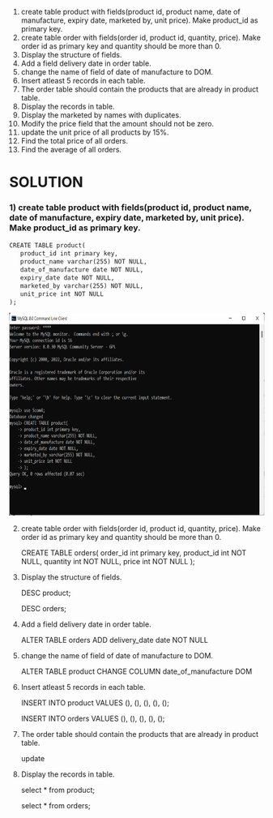   1) create table product with fields(product id, product name, date of manufacture, expiry date, marketed by, unit price). Make  product_id as primary key.
   2) create table order with fields(order id, product id, quantity, price). Make order id as primary key and quantity should be more than 0.
   3) Display the structure of fields.
   4) Add a field delivery date in order table.
   5) change the name of field of date of manufacture to DOM.
   6) Insert atleast 5 records in each table.
   7) The order table should contain the products that are already in product table.
   8) Display the records in table.
   9) Display the marketed by names with duplicates.
   10) Modify the price field that the amount should not be zero.
   11) update the unit price of all products by 15%.
   12) Find the total price of all orders.
   13) Find the average of all orders.

# SOLUTION


### 1) create table product with fields(product id, product name, date of manufacture, expiry date, marketed by, unit price). Make product_id as primary key.

```
CREATE TABLE product(
   product_id int primary key,
   product_name varchar(255) NOT NULL,
   date_of_manufacture date NOT NULL,
   expiry_date date NOT NULL,
   marketed_by varchar(255) NOT NULL,
   unit_price int NOT NULL
);
```
<p align="center">
   <img src="user/ex1.png" width=800 height=400>
</p>

2) create table order with fields(order id, product id, quantity, price). Make order id as primary key and quantity should be more than 0.

   CREATE TABLE orders(
      order_id int primary key,
      product_id int NOT NULL,
      quantity int NOT NULL,
      price int NOT NULL
   );


3) Display the structure of fields.

   DESC product;

   DESC orders;


4) Add a field delivery date in order table.

   ALTER TABLE orders ADD delivery_date date NOT NULL


5) change the name of field of date of manufacture to DOM.
   
   ALTER TABLE product CHANGE COLUMN date_of_manufacture DOM


6) Insert atleast 5 records in each table.

   INSERT INTO product VALUES
   (),
   (),
   (),
   (),
   ();

   INSERT INTO orders VALUES
   (),
   (),
   (),
   (),
   ();


7) The order table should contain the products that are already in product table.

   update


8) Display the records in table.

   select * from product;

   select * from orders;

